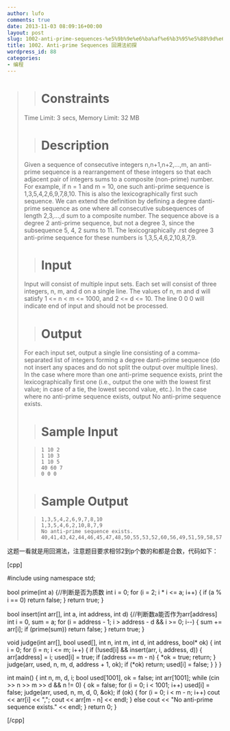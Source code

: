 ```yaml
---
author: lufo
comments: true
date: 2013-11-03 08:09:16+00:00
layout: post
slug: 1002-anti-prime-sequences-%e5%9b%9e%e6%ba%af%e6%b3%95%e5%88%9d%e6%8e%a2
title: 1002. Anti-prime Sequences 回溯法初探
wordpress_id: 88
categories:
- 编程
---
```


<blockquote>

> 
> # Constraints
> 
> 
Time Limit: 3 secs, Memory Limit: 32 MB

> 
> # Description
> 
> 


Given a sequence of consecutive integers n,n+1,n+2,...,m, an anti-prime sequence is a rearrangement of these integers so that each adjacent pair of integers sums to a composite (non-prime) number. For example, if n = 1 and m = 10, one such anti-prime sequence is 1,3,5,4,2,6,9,7,8,10. This is also the lexicographically first such sequence. We can extend the definition by defining a degree danti-prime sequence as one where all consecutive subsequences of length 2,3,...,d sum to a composite number. The sequence above is a degree 2 anti-prime sequence, but not a degree 3, since the subsequence 5, 4, 2 sums to 11. The lexicographically .rst degree 3 anti-prime sequence for these numbers is 1,3,5,4,6,2,10,8,7,9.



> 
> # Input
> 
> 


Input will consist of multiple input sets. Each set will consist of three integers, n, m, and d on a single line. The values of n, m and d will satisfy 1 <= n < m <= 1000, and 2 <= d <= 10. The line 0 0 0 will indicate end of input and should not be processed.



> 
> # Output
> 
> 


For each input set, output a single line consisting of a comma-separated list of integers forming a degree danti-prime sequence (do not insert any spaces and do not split the output over multiple lines). In the case where more than one anti-prime sequence exists, print the lexicographically first one (i.e., output the one with the lowest first value; in case of a tie, the lowest second value, etc.). In the case where no anti-prime sequence exists, output No anti-prime sequence exists.



> 
> # Sample Input
> 
> 

>     
>     1 10 2
>     1 10 3
>     1 10 5
>     40 60 7
>     0 0 0
> 
> 

> 
> # Sample Output
> 
> 

>     
>     1,3,5,4,2,6,9,7,8,10
>     1,3,5,4,6,2,10,8,7,9
>     No anti-prime sequence exists.
>     40,41,43,42,44,46,45,47,48,50,55,53,52,60,56,49,51,59,58,57,54
> 
> 
</blockquote>


这题一看就是用回溯法，注意题目要求相邻2到p个数的和都是合数，代码如下：

[cpp]

#include <iostream>
using namespace std;

bool prime(int a) {//判断是否为质数
 int i = 0;
 for (i = 2; i * i <= a; i++) {
 if (a % i == 0)
 return false;
 }
 return true;
}

bool insert(int arr[], int a, int address, int d) {//判断数a能否作为arr[address]
 int i = 0, sum = a;
 for (i = address - 1; i > address - d && i >= 0; i--) {
 sum += arr[i];
 if (prime(sum))
 return false;
 }
 return true;
}

void judge(int arr[], bool used[], int n, int m, int d, int address, bool* ok) {
 int i = 0;
 for (i = n; i <= m; i++) {
 if (!used[i] && insert(arr, i, address, d)) {
 arr[address] = i;
 used[i] = true;
 if (address == m - n) {
 *ok = true;
 return;
 }
 judge(arr, used, n, m, d, address + 1, ok);
 if (*ok)
 return;
 used[i] = false;
 }
 }
}

int main() {
 int n, m, d, i;
 bool used[1001], ok = false;
 int arr[1001];
 while (cin >> n >> m >> d && n != 0) {
 ok = false;
 for (i = 0; i < 1001; i++)
 used[i] = false;
 judge(arr, used, n, m, d, 0, &ok);
 if (ok) {
 for (i = 0; i < m - n; i++)
 cout << arr[i] << ",";
 cout << arr[m - n] << endl;
 } else
 cout << "No anti-prime sequence exists." << endl;
 }
 return 0;
}

[/cpp]
